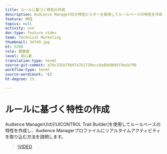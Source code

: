 ```yaml
---
title: ルールに基づく特性の作成
description: Audience ManagerUIの特性ビルダーを使用してルールベースの特性を作成し、Audience Managerプロファイルにリアルタイムアクティビティを取り込む方法について説明します。
feature: 特性
topics: null
activity: use
doc-type: feature video
team: Technical Marketing
thumbnail: 34749.jpg
kt: 5290
role: 開業医
level: 初心者
translation-type: tm+mt
source-git-commit: a7dc335e75697a7b1720eccdadbb9605fdeda798
workflow-type: tm+mt
source-wordcount: '62'
ht-degree: 1%

---
```



# ルールに基づく特性の作成

Audience ManagerUIの[!UICONTROL Trait Builder]を使用してルールベースの特性を作成し、Audience Managerプロファイルにリアルタイムアクティビティを取り込む方法を説明します。

>[!VIDEO](https://video.tv.adobe.com/v/34749/?quality=12&learn=on)
